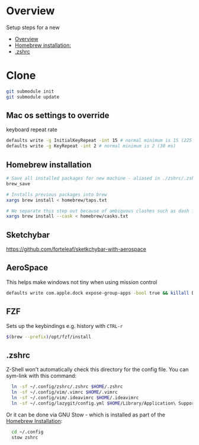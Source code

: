 # Overview

Setup steps for a new

- [Overview](#overview)
- [Homebrew installation:](#homebrew-installation)
- [.zshrc](#zshrc)

# Clone

```sh
git submodule init
git submodule update
```

## Mac os settings to override

keyboard repeat rate

```sh
defaults write -g InitialKeyRepeat -int 15 # normal minimum is 15 (225 ms)
defaults write -g KeyRepeat -int 2 # normal minimum is 2 (30 ms)

```

## Homebrew installation

```bash
# Save all installed packages for new machine - aliased in ./zshrc/.zshrc
brew_save

# Installs previous packages into brew
xargs brew install < homebrew/taps.txt

# We separate this step out because of ambiguous clashes such as dash formulae vs cask
xargs brew install --cask < homebrew/casks.txt
```

## Sketchybar

https://github.com/forteleaf/sketkchybar-with-aerospace

## AeroSpace

This helps make windows not tiny when using mission control

```sh
defaults write com.apple.dock expose-group-apps -bool true && killall Dock
```

## FZF

Sets up the keybindings e.g. history with `CTRL-r`

```sh
$(brew --prefix)/opt/fzf/install
```

## .zshrc

Z-Shell won't automatically check this directory for the config file.
You can sym-link with this command:

```sh
  ln -sf ~/.config/zshrc/.zshrc $HOME/.zshrc
  ln -sf ~/.config/vim/.vimrc $HOME/.vimrc
  ln -sf ~/.config/vim/.ideavimrc $HOME/.ideavimrc
  ln -sf ~/.config/lazygit/config.yml $HOME/Library/Application\ Support/lazygit/config.yml
```

Or it can be done via GNU Stow - which is installed as part of the [Homebrew Installation](#homebrew-installation):

```sh
  cd ~/.config
  stow zshrc
```
